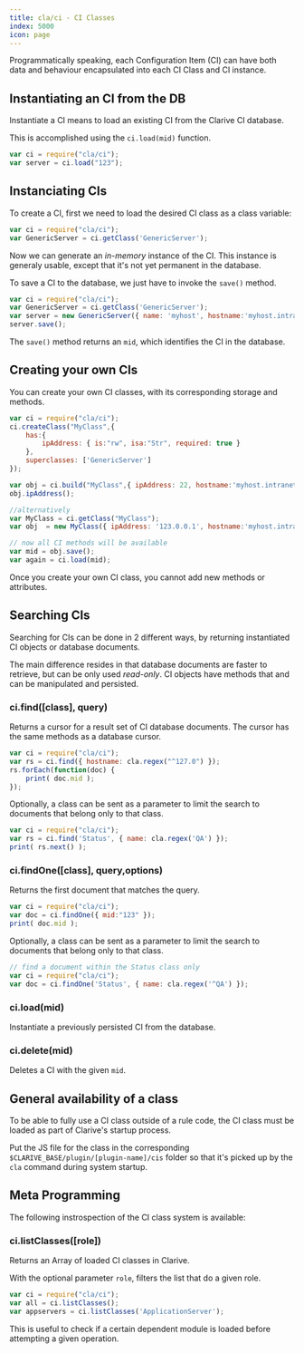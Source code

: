 ```yaml
---
title: cla/ci - CI Classes
index: 5000
icon: page
---
```


Programmatically speaking, each Configuration Item (CI)
can have both data and behaviour encapsulated into each
CI Class and CI instance.

## Instantiating an CI from the DB

Instantiate a CI means to load an existing CI from
the Clarive CI database.

This is accomplished using the `ci.load(mid)` function.

```javascript
var ci = require("cla/ci");
var server = ci.load("123");
```

## Instanciating CIs

To create a CI, first we need to load the desired CI class as a
class variable:

```javascript
var ci = require("cla/ci");
var GenericServer = ci.getClass('GenericServer');
```

Now we can generate an *in-memory* instance of the CI. This instance
is generaly usable, except that it's not yet permanent in the
database.

To save a CI to the database, we just have to invoke the `save()` method.

```javascript
var ci = require("cla/ci");
var GenericServer = ci.getClass('GenericServer');
var server = new GenericServer({ name: 'myhost', hostname:'myhost.intranet' });
server.save();
```

The `save()` method returns an `mid`, which identifies the CI in the database.

## Creating your own CIs

You can create your own CI classes, with its corresponding
storage and methods.

```javascript
var ci = require("cla/ci");
ci.createClass("MyClass",{
    has:{
        ipAddress: { is:"rw", isa:"Str", required: true }
    },
    superclasses: ['GenericServer']
});

var obj = ci.build("MyClass",{ ipAddress: 22, hostname:'myhost.intranet' });
obj.ipAddress();

//alternatively
var MyClass = ci.getClass("MyClass");
var obj  = new MyClass({ ipAddress: '123.0.0.1', hostname:'myhost.intranet' });

// now all CI methods will be available
var mid = obj.save();
var again = ci.load(mid);
```

Once you create your own CI class, you cannot add new methods or attributes.

## Searching CIs

Searching for CIs can be done in 2 different ways,
by returning instantiated CI objects or database documents.

The main difference resides in that database documents are faster to
retrieve, but can be only used *read-only*. CI objects have methods
that and can be manipulated and persisted.

### ci.find([class], query)

Returns a cursor for a result set of CI database documents.
The cursor has the same methods as a database cursor.

```javascript
var ci = require("cla/ci");
var rs = ci.find({ hostname: cla.regex("^127.0") });
rs.forEach(function(doc) {
    print( doc.mid );
});
```

Optionally, a class can be sent as a parameter to limit
the search to documents that belong only to that class.

```javascript
var ci = require("cla/ci");
var rs = ci.find('Status', { name: cla.regex('QA') });
print( rs.next() );
```

### ci.findOne([class], query,options)

Returns the first document that matches the query.

```javascript
var ci = require("cla/ci");
var doc = ci.findOne({ mid:"123" });
print( doc.mid );
```

Optionally, a class can be sent as a parameter to limit
the search to documents that belong only to that class.

```javascript
// find a document within the Status class only
var ci = require("cla/ci");
var doc = ci.findOne('Status', { name: cla.regex('^QA') });
```

### ci.load(mid)

Instantiate a previously persisted CI from the database.

### ci.delete(mid)

Deletes a CI with the given `mid`.

## General availability of a class

To be able to fully use a CI class outside of a rule code, the CI class must be loaded
as part of Clarive's startup process.

Put the JS file for the class in the corresponding `$CLARIVE_BASE/plugin/[plugin-name]/cis` folder
so that it's picked up by the `cla` command during system startup.

## Meta Programming

The following instrospection of the CI class system is available:

### ci.listClasses([role])

Returns an Array of loaded CI classes in Clarive.

With the optional parameter `role`, filters the list that do a given role.

```javascript
var ci = require("cla/ci");
var all = ci.listClasses();
var appservers = ci.listClasses('ApplicationServer');
```

This is useful to check if a certain dependent module is loaded before attempting
a given operation.


